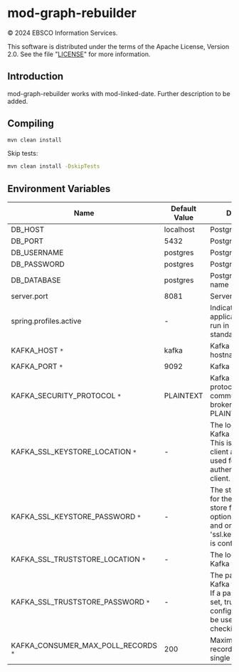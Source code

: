 # mod-graph-rebuilder
© 2024 EBSCO Information Services.

This software is distributed under the terms of the Apache License, Version 2.0.
See the file "[LICENSE](LICENSE)" for more information.

## Introduction
mod-graph-rebuilder works with mod-linked-date.
Further description to be added.

## Compiling
```bash
mvn clean install
```
Skip tests:
```bash
mvn clean install -DskipTests
```

## Environment Variables
| Name                                 | Default Value | Description                                                                                                                                                |
|--------------------------------------|---------------|------------------------------------------------------------------------------------------------------------------------------------------------------------|
| DB_HOST                              | localhost     | Postgres hostname                                                                                                                                          |
| DB_PORT                              | 5432          | Postgres port                                                                                                                                              |
| DB_USERNAME                          | postgres      | Postgres username                                                                                                                                          |
| DB_PASSWORD                          | postgres      | Postgres password                                                                                                                                          |
| DB_DATABASE                          | postgres      | Postgres database name                                                                                                                                     |
| server.port                          | 8081          | Server port                                                                                                                                                |
| spring.profiles.active               | -             | Indicates if the application has to be run in FOLIO mode or standalone mode                                                                                |
| KAFKA_HOST `*`                       | kafka         | Kafka broker hostname                                                                                                                                      |
| KAFKA_PORT `*`                       | 9092          | Kafka broker port                                                                                                                                          |
| KAFKA_SECURITY_PROTOCOL `*`          | PLAINTEXT     | Kafka security protocol used to communicate with brokers (SSL or PLAINTEXT)                                                                                |
| KAFKA_SSL_KEYSTORE_LOCATION `*`      | -             | The location of the Kafka key store file. This is optional for client and can be used for two-way authentication for client.                               |
| KAFKA_SSL_KEYSTORE_PASSWORD `*`      | -             | The store password for the Kafka key store file. This is optional for client and only needed if 'ssl.keystore.location' is configured.                     |
| KAFKA_SSL_TRUSTSTORE_LOCATION `*`    | -             | The location of the Kafka trust store file.                                                                                                                |
| KAFKA_SSL_TRUSTSTORE_PASSWORD `*`    | -             | The password for the Kafka trust store file. If a password is not set, trust store file configured will still be used, but integrity checking is disabled. |
| KAFKA_CONSUMER_MAX_POLL_RECORDS `*`  | 200           | Maximum number of records returned in a single call to poll().                                                                                             |

